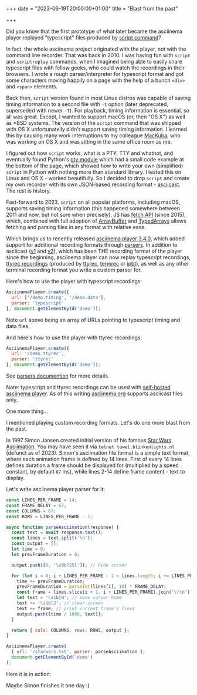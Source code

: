 +++
date = "2023-06-19T20:00:00+01:00"
title = "Blast from the past"

+++

Did you know that the first prototype of what later became the asciinema player
replayed "typescript" files produced by [script
command](https://en.wikipedia.org/wiki/Script_(Unix))?

In fact, the whole asciinema project originated with the player, not with the
command line recorder. That was back in 2010. I was having fun with `script` and
`scriptreplay` commands, when I imagined being able to easily share typescript
files with fellow geeks, who could watch the recordings in their browsers. I
wrote a rough parser/interpreter for typescript format and got some characters
moving happily on a page with the help of a bunch `<div>` and `<span>` elements.

<!--more-->

Back then, `script` version found in most Linux distros was capable of saving
timing information to a second file with `-t` option (later deprecated,
superseded with newer `-T`). For playback, timing information is essential, so
all was great.  Except, I wanted to support macOS (or, then "OS X") as well as
*BSD systems. The version of the `script` command that was shipped with OS X
unfortunatelly didn't support saving timing information. I learned this by
causing many work interruptions to my colleague [MacKuba](https://mackuba.eu/),
who was working on OS X and was sitting in the same office room as me.

I figured out how `script` works, what is a PTY, TTY and whatnot, and eventually
found Python's [pty module](https://docs.python.org/3/library/pty.html) which
had a small code example at the bottom of the page, which showed how to write
your own (simplified) `script` in Python with nothing more than standard
library. I tested this on Linux and OS X - worked beautifully. So I decided to
drop `script` and create my own recorder with its own JSON-based recording
format -
[asciicast](https://docs.asciinema.org/manual/asciicast/v1/).
The rest is history.

Fast-forward to 2023. `script` on all popular platforms, including macOS,
supports saving timing information (this happened somewhere between 2011 and now,
but not sure when precisely). JS has [fetch
API](https://developer.mozilla.org/en-US/docs/Web/API/Fetch_API) (since 2015),
which, combined with full adoption of
[ArrayBuffer](https://developer.mozilla.org/en-US/docs/Web/JavaScript/Reference/Global_Objects/ArrayBuffer)
and
[TypedArrays](https://developer.mozilla.org/en-US/docs/Web/JavaScript/Reference/Global_Objects/TypedArray)
allows fetching and parsing files in any format with relative ease.

Which brings us to recently released [asciinema player
3.4.0](https://github.com/asciinema/asciinema-player/releases/tag/v3.4.0), which
added support for additional recording formats through
[parsers](https://docs.asciinema.org/manual/player/parsers/). In addition to
asciicast ([v1](https://docs.asciinema.org/manual/asciicast/v1/) and
[v2](https://docs.asciinema.org/manual/asciicast/v2/)), which has been THE
recording format of the player since the beginning, asciinema player can now
replay typescript recordings, [ttyrec
recordings](https://nethackwiki.com/wiki/Ttyrec) (produced by
[ttyrec](http://0xcc.net/ttyrec/), [termrec](http://angband.pl/termrec.html) or
[ipbt](https://www.chiark.greenend.org.uk/~sgtatham/ipbt/)), as well as any
other terminal recording format you write a custom parser for.

Here's how to use the player with typescript recordings:

```javascript
AsciinemaPlayer.create({
  url: ['/demo.timing', '/demo.data'],
  parser: 'typescript'
}, document.getElementById('demo'));
```

Note `url` above being an array of URLs pointing to typescript timing and data
files.

And here's how to use the player with ttyrec recordings:

```javascript
AsciinemaPlayer.create({
  url: '/demo.ttyrec',
  parser: 'ttyrec'
}, document.getElementById('demo'));
```

See [parsers documention](https://docs.asciinema.org/manual/player/parsers/) for more details.

Note: typescript and ttyrec recordings can be used with [self-hosted asciinema
player](https://docs.asciinema.org/manual/player/). As of this writing
[asciinema.org](https://asciinema.org) supports asciicast files only.

One more thing...

I mentioned playing custom recording formats. Let's do one more blast from the past.

In 1997 Simon Jansen created initial version of his famous [Star Wars
Asciimation](https://www.asciimation.co.nz/). You may have seen it via `telnet
towel.blinkenlights.nl` (defunct as of 2023). Simon's asciimation file format is
a simple text format, where each animation frame is defined by 14 lines. First of
every 14 lines defines duration a frame should be displayed for (multiplied by a
speed constant, by default `67` ms), while lines 2-14 define frame content -
text to display.

Let's write asciinema player parser for it:

```javascript
const LINES_PER_FRAME = 14;
const FRAME_DELAY = 67;
const COLUMNS = 67;
const ROWS = LINES_PER_FRAME - 1;

async function parseAsciimation(response) {
  const text = await response.text();
  const lines = text.split('\n');
  const output = [];
  let time = 0;
  let prevFrameDuration = 0;

  output.push([0, '\x9b?25l']); // hide cursor

  for (let i = 0; i + LINES_PER_FRAME - 1 < lines.length; i += LINES_PER_FRAME) {
    time += prevFrameDuration;
    prevFrameDuration = parseInt(lines[i], 10) * FRAME_DELAY;
    const frame = lines.slice(i + 1, i + LINES_PER_FRAME).join('\r\n');
    let text = '\x1b[H'; // move cursor home
    text += '\x1b[J'; // clear screen
    text += frame; // print current frame's lines
    output.push([time / 1000, text]);
  }

  return { cols: COLUMNS, rows: ROWS, output };
}

AsciinemaPlayer.create(
  { url: '/starwars.txt', parser: parseAsciimation },
  document.getElementById('demo')
);
```

Here it is in action:

<div id="demo-starwars" class="player"></div>

<script>
const LINES_PER_FRAME = 14;
const FRAME_DELAY = 67;
const COLUMNS = 67;
const ROWS = LINES_PER_FRAME - 1;

async function parseAsciimation(response) {
  const text = await response.text();
  const lines = text.split('\n');
  const output = [];

  let time = 0;
  let prevFrameDuration = 0;

  output.push([0, '\x9b?25l']); // hide cursor

  for (let i = 0; i + LINES_PER_FRAME - 1 < lines.length; i += LINES_PER_FRAME) {
    time += prevFrameDuration;
    prevFrameDuration = parseInt(lines[i], 10) * FRAME_DELAY;
    const frame = lines.slice(i + 1, i + LINES_PER_FRAME).join('\r\n');
    let text = '\x1b[H'; // move cursor home
    text += '\x1b[J'; // clear screen
    text += frame; // print current frame's lines
    output.push([time / 1000, text]);
  }

  return { cols: COLUMNS, rows: ROWS, output };
}

AsciinemaPlayer.create(
  { url: '/starwars.txt', parser: parseAsciimation },
  document.getElementById('demo-starwars'),
  {
    cols: COLUMNS,
    rows: ROWS,
    poster: 'npt:9.5'
  }
);
</script>

Maybe Simon finishes it one day :)
